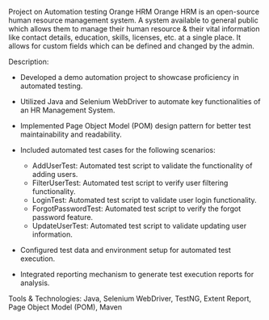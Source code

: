 Project on Automation testing 
Orange HRM Orange HRM is an open-source human resource management system. A system available to general public which allows them to manage their human resource & their vital information like contact details, education, skills, licenses, etc. at a single place. It allows for custom fields which can be defined and changed by the admin.

Description:

-	Developed a demo automation project to showcase proficiency in automated testing.
-	Utilized Java and Selenium WebDriver to automate key functionalities of an HR Management System.
- Implemented Page Object Model (POM) design pattern for better test maintainability and readability.

-	Included automated test cases for the following scenarios:

    -	AddUserTest: Automated test script to validate the functionality of adding users.
    -	FilterUserTest: Automated test script to verify user filtering functionality.
    -	LoginTest: Automated test script to validate user login functionality.
    -	ForgotPasswordTest: Automated test script to verify the forgot password feature.
    -	UpdateUserTest: Automated test script to validate updating user information.

-	Configured test data and environment setup for automated test execution.
-	Integrated reporting mechanism to generate test execution reports for analysis.

Tools & Technologies: Java, Selenium WebDriver, TestNG, Extent Report, Page Object Model (POM), Maven
